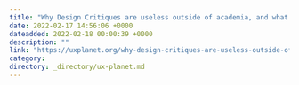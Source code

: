 ```yaml
---
title: "Why Design Critiques are useless outside of academia, and what to replace them with"
date: 2022-02-17 14:56:06 +0000
dateadded: 2022-02-18 00:00:39 +0000
description: ""
link: "https://uxplanet.org/why-design-critiques-are-useless-outside-of-academia-and-what-to-replace-them-with-31dcae4ecbd8?source=rss----819cc2aaeee0---4"
category:
directory: _directory/ux-planet.md
---
```

